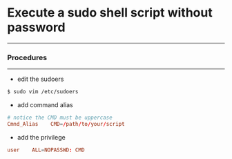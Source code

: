 # Execute a sudo shell script without password
---

### Procedures
---

* edit the sudoers

```bash
$ sudo vim /etc/sudoers
```

* add command alias

```conf
# notice the CMD must be uppercase
Cmnd_Alias    CMD=/path/to/your/script
```

* add the privilege

```conf
user    ALL=NOPASSWD: CMD
```